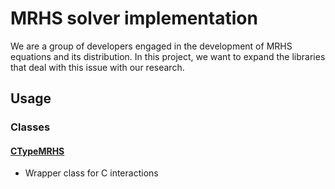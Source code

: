 # MRHS solver implementation
We are a group of developers engaged in the development of MRHS equations and its distribution. In this project, we want to expand the libraries that deal with this issue with our research.

## Usage 

### Classes 

#### [CTypeMRHS](CTypeMRHS.md) 
 - Wrapper class for C interactions





        

